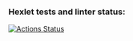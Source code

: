 ### Hexlet tests and linter status:
[![Actions Status](https://github.com/lusorich/frontend-project-lvl3/workflows/hexlet-check/badge.svg)](https://github.com/lusorich/frontend-project-lvl3/actions)